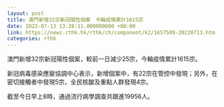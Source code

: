 ```yaml
---
layout: post
title: 澳門新增32宗新冠陽性個案　今輪疫情累計1615宗
date: 2022-07-13 13:28:11.000000000 +08:00
link: https://news.rthk.hk/rthk/ch/component/k2/1657509-20220713.htm
categories: rthk
---
```


澳門新增32宗新冠陽性個案，較前一日減少25宗，今輪疫情累計1615宗。

新冠病毒感染應變協調中心表示，新增個案中，有22宗在管控中發現；另外，在密切接觸者中發現5宗，全民核酸及重點人群發現4宗。

截至今日早上8時，通過流行病學調查共跟進19956人。
